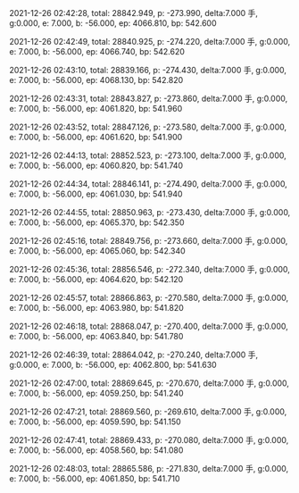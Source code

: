 2021-12-26 02:42:28, total: 28842.949, p: -273.990, delta:7.000 手, g:0.000, e: 7.000, b: -56.000, ep: 4066.810, bp: 542.600

2021-12-26 02:42:49, total: 28840.925, p: -274.220, delta:7.000 手, g:0.000, e: 7.000, b: -56.000, ep: 4066.740, bp: 542.620

2021-12-26 02:43:10, total: 28839.166, p: -274.430, delta:7.000 手, g:0.000, e: 7.000, b: -56.000, ep: 4068.130, bp: 542.820

2021-12-26 02:43:31, total: 28843.827, p: -273.860, delta:7.000 手, g:0.000, e: 7.000, b: -56.000, ep: 4061.820, bp: 541.960

2021-12-26 02:43:52, total: 28847.126, p: -273.580, delta:7.000 手, g:0.000, e: 7.000, b: -56.000, ep: 4061.620, bp: 541.900

2021-12-26 02:44:13, total: 28852.523, p: -273.100, delta:7.000 手, g:0.000, e: 7.000, b: -56.000, ep: 4060.820, bp: 541.740

2021-12-26 02:44:34, total: 28846.141, p: -274.490, delta:7.000 手, g:0.000, e: 7.000, b: -56.000, ep: 4061.030, bp: 541.940

2021-12-26 02:44:55, total: 28850.963, p: -273.430, delta:7.000 手, g:0.000, e: 7.000, b: -56.000, ep: 4065.370, bp: 542.350

2021-12-26 02:45:16, total: 28849.756, p: -273.660, delta:7.000 手, g:0.000, e: 7.000, b: -56.000, ep: 4065.060, bp: 542.340

2021-12-26 02:45:36, total: 28856.546, p: -272.340, delta:7.000 手, g:0.000, e: 7.000, b: -56.000, ep: 4064.620, bp: 542.120

2021-12-26 02:45:57, total: 28866.863, p: -270.580, delta:7.000 手, g:0.000, e: 7.000, b: -56.000, ep: 4063.980, bp: 541.820

2021-12-26 02:46:18, total: 28868.047, p: -270.400, delta:7.000 手, g:0.000, e: 7.000, b: -56.000, ep: 4063.840, bp: 541.780

2021-12-26 02:46:39, total: 28864.042, p: -270.240, delta:7.000 手, g:0.000, e: 7.000, b: -56.000, ep: 4062.800, bp: 541.630

2021-12-26 02:47:00, total: 28869.645, p: -270.670, delta:7.000 手, g:0.000, e: 7.000, b: -56.000, ep: 4059.250, bp: 541.240

2021-12-26 02:47:21, total: 28869.560, p: -269.610, delta:7.000 手, g:0.000, e: 7.000, b: -56.000, ep: 4059.590, bp: 541.150

2021-12-26 02:47:41, total: 28869.433, p: -270.080, delta:7.000 手, g:0.000, e: 7.000, b: -56.000, ep: 4058.560, bp: 541.080

2021-12-26 02:48:03, total: 28865.586, p: -271.830, delta:7.000 手, g:0.000, e: 7.000, b: -56.000, ep: 4061.850, bp: 541.710